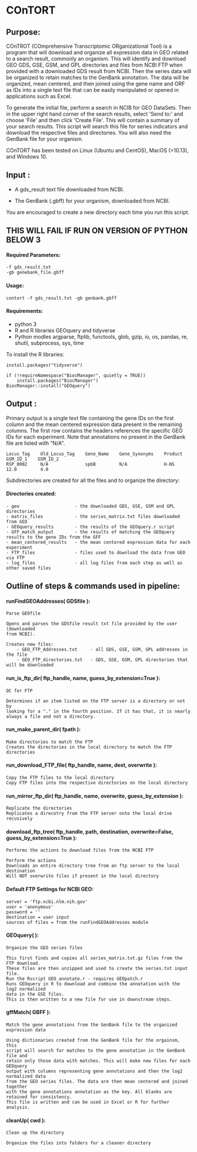 
# **COnTORT** 

## Purpose:

COnTROT (COmprehensive Transcriptomic ORganizational Tool) is a program that
will download and organize all expression data in GEO related to a search result,
commonly an organism. This will identify and download GEO GDS, GSE, GSM, and GPL
directories and files from NCBI FTP when provided with a downloaded GDS result
from NCBI. Then the series data will be organized to retain matches to the GenBank
annotation. The data will be organized, mean centered, and then
joined using the gene name and ORF as IDs into a single text file that can be
easily manipulated or opened in applications such as Excel.

To generate the initial file, perform a search in NCIB for GEO DataSets. Then in the
upper right hand corner of the search results, select 'Send to:' and choose
'File' and then click 'Create File'. This will contain a summary of your search
results. This script will search this file for series indicators and download
the respective files and directories. You will also need the GenBank file for your organism.

COnTORT has been tested on Linux (Ubuntu and CentOS), MacOS (>10.13), and Windows 10.

## Input : 

 - A gds_result text file downloaded from NCBI.

 - The GenBank (.gbff) for your organism, downloaded from NCBI.
             
You are encouraged to create a new directory each time you run this script.
## **THIS WILL FAIL IF RUN ON VERSION OF PYTHON BELOW 3**

#### Required Parameters:
	
	-f gds_result.txt
	-gb genebank_file.gbff

#### Usage:

	contort -f gds_result.txt -gb genbank.gbff

#### Requirements:

 - python 3
 - R and R libraries GEOquery and tidyverse
 - Python modles argparse, ftplib, functools, glob, gzip, io, os, pandas, re, shutil, subprocess, sys, time

To install the R libraries:

    install.packages("tidyverse")

    if (!requireNamespace("BiocManager", quietly = TRUE))
        install.packages("BiocManager")
    BiocManager::install("GEOquery")

## Output : 

Primary output is a single text file containing the gene IDs on the first column
    and the mean centered expression data present in the remaining columns. The first row
    contains the headers references the specific GEO IDs for each experiment. 
    Note that annotations no present in the GenBank file are listed with "N/A".
    
    Locus_Tag    Old_Locus_Tag    Gene_Name    Gene_Synonyms    Product    GSM_ID_1    GSM_ID_2
    RSP_0002     N/A              spbB         N/A              H-NS       12.0         4.0
    
Subdirectories are created for all the files and to organize the directory:
        
#### Directories created:
	- geo                     - the downloaded GDS, GSE, GSM and GPL directories
	- matrix_files            - the series_matrix.txt files downloaded from GEO
	- GEOquery_results        - the results of the GEOquery.r script
	- GFF_match_output        - the results of matching the GEOquery results to the gene IDs from the GFF
	- mean_centered_results   - the mean centered expression data for each experiment
	- FTP_files               - files used to download the data from GEO via FTP
	- log_files               - all log files from each step as well as other saved files

## Outline of steps & commands used in pipeline:

#### runFindGEOAddresses( GDSfile ):

	Parse GEOfile
    
    Opens and parses the GDSfile result txt file provided by the user (downloaded
    from NCBI).
    
    Creates new files:
        - GEO_FTP_Addresses.txt     - all GDS, GSE, GSM, GPL addresses in the file
        - GEO_FTP_directories.txt   - GDS, GSE, GSM, GPL directories that will be downloaded


#### run_is_ftp_dir( ftp_handle, name, guess_by_extension=True ):

    QC for FTP
    
    Determines if an item listed on the FTP server is a directory or not by 
    looking for a "." in the fourth position. If it has that, it is nearly 
    always a file and not a directory.

#### run_make_parent_dir( fpath ):

    Make directories to match the FTP
    Creates the directories in the local directory to match the FTP directories

#### run_download_FTP_file( ftp_handle, name, dest, overwrite ):

    Copy the FTP files to the local directory
    Copy FTP files into the respective directories on the local directory

#### run_mirror_ftp_dir( ftp_handle, name, overwrite, guess_by_extension ):

    Replicate the directories
    Replicates a direcotry from the FTP server onto the local drive recusively

#### download_ftp_tree( ftp_handle, path, destination, overwrite=False, guess_by_extension=True ):

    Performs the actions to download files from the NCBI FTP
    
    Perform the actions
    Downloads an entire directory tree from an ftp server to the local destination
    Will NOT overwrite files if present in the local directory

#### Default FTP Settings for NCBI GEO:

	server = 'ftp.ncbi.nlm.nih.gov'
	user = 'anonymous'
	password = ''
	destination = user input
	sources of files = from the runFindGEOAddresses module

#### GEOquery( ):

	Organize the GEO series files
    
    This first finds and copies all series_matrix.txt.gz files from the FTP download.
    These files are then unzipped and used to create the series.txt input file.
    Run the Rscript GEO_annotate.r - requires GEOpatch.r
    Runs GEOquery in R to download and combine the annotation with the log2 normalized
    data in the GSE files.
    This is then written to a new file for use in downstream steps.

#### gffMatch( GBFF ):

    Match the gene annotations from the GenBank file to the organized expression data
    
    Using dictionaries created from the GenBank file for the orgainsm, this
    script will search for matches to the gene annotation in the GenBank file and
    retain only those data with matches. This will make new files for each GEOquery
    output with columns representing gene annotations and then the log2 normalized data
    from the GEO series files. The data are then mean centered and joined together
    with the gene annotations annotation as the key. All blanks are retained for consistency.
    This file is written and can be used in Excel or R for further analysis.

#### cleanUp( cwd ):

    Clean up the directory
    
    Organize the files into folders for a cleaner directory
